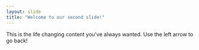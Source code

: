 ```yaml
---
layout: slide
title: "Welcome to our second slide!"
---
```

This is the life changing content you've always wanted.
Use the left arrow to go back!

